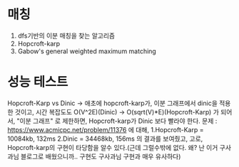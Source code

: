 # 매칭 #
1. dfs기반의 이분 매칭을 찾는 알고리즘
2. Hopcroft-karp
3. Gabow's general weighted maximum matching


# 성능 테스트 #
Hopcroft-Karp vs Dinic -> 애초에 hopcroft-karp가, 이분 그래프에서 dinic을 적용한 것이고, 시간 복잡도도 O(V^2E)(Dinic) -> O(sqrt(V)*E)(Hopcroft-Karp) 가 되어서, 
"이분 그래프" 로 제한하면, Hopcroft-karp가 Dinic 보다 빨라야 한다. 
문제 : https://www.acmicpc.net/problem/11376 에 대해,
1.Hopcroft-Karp = 10084kb, 132ms
2.Dinic = 34468kb, 156ms 
의 결과를 보여줬고, 고로, Hopcroft-karp의 구현이 타당함을 알수 있다.(근데 그럴수밖에 없다. 왜? 난 이거 구사과님 블로그로 배웠으니까.. 구현도 구사과님 구현과 매우 유사하다)
